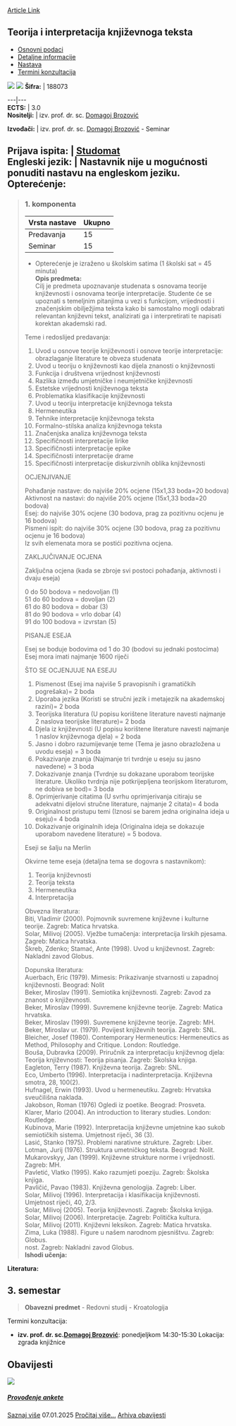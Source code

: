 [Article Link](https://www.fhs.hr/predmet/tikt)

## Teorija i interpretacija književnoga teksta
  * [Osnovni podaci](https://www.fhs.hr/predmet/tikt#v1id-523832_658776_1_0 "Osnovni podaci")
  * [Detaljne informacije](https://www.fhs.hr/predmet/tikt#v1id-523832_658776_1_1 "Detaljne informacije")
  * [Nastava](https://www.fhs.hr/predmet/tikt#v1id-523832_658776_1_2 "Nastava")
  * [Termini konzultacija](https://www.fhs.hr/predmet/tikt#v1id-523832_658776_1_3 "Termini konzultacija")


[![](https://www.fhs.hr/img/flags/gif/hr.gif)](https://www.fhs.hr/predmet/tikt) [![](https://www.fhs.hr/img/flags/gif/gb.gif)](https://www.fhs.hr/en/course/taiolt)
**Šifra:** |  188073  
  
---|---  
**ECTS:** |  3.0   
**Nositelji:** |  izv. prof. dr. sc. [Domagoj Brozović](https://www.fhs.hr/djelatnik/domagoj.brozovic)   
  
**Izvođači:** |  izv. prof. dr. sc. [Domagoj Brozović](https://www.fhs.hr/djelatnik/domagoj.brozovic) - Seminar  
  
**Prijava ispita:** |  [Studomat](http://www.isvu.hr/studomat)  
**Engleski jezik:** |  Nastavnik nije u mogućnosti ponuditi nastavu na engleskom jeziku.   
**Opterećenje:**  
---  
> ### 1. komponenta
> | Vrsta nastave | Ukupno  
> ---|---  
> Predavanja | 15  
> Seminar | 15  
> * Opterećenje je izraženo u školskim satima (1 školski sat = 45 minuta)   
**Opis predmeta:**  
> Cilj je predmeta upoznavanje studenata s osnovama teorije književnosti i osnovama teorije interpretacije. Studente će se upoznati s temeljnim pitanjima u vezi s funkcijom, vrijednosti i značenjskim obilježjima teksta kako bi samostalno mogli odabrati relevantan književni tekst, analizirati ga i interpretirati te napisati korektan akademski rad.  
>    
>  Teme i redoslijed predavanja:   
>  1. Uvod u osnove teorije književnosti i osnove teorije interpretacije: obrazlaganje literature te obveza studenata  
>  2. Uvod u teoriju o književnosti kao dijela znanosti o književnosti   
>  3. Funkcija i društvena vrijednost književnosti  
>  4. Razlika između umjetničke i neumjetničke književnosti  
>  5. Estetske vrijednosti književnoga teksta  
>  6. Problematika klasifikacije književnosti  
>  7. Uvod u teoriju interpretacije književnoga teksta  
>  8. Hermeneutika  
>  9. Tehnike interpretacije književnoga teksta  
>  10. Formalno-stilska analiza književnoga teksta  
>  11. Značenjska analiza književnoga teksta  
>  12. Specifičnosti interpretacije lirike   
>  13. Specifičnosti interpretacije epike   
>  14. Specifičnosti interpretacije drame   
>  15. Specifičnosti interpretacije diskurzivnih oblika književnosti  
>    
>  OCJENJIVANJE  
>    
>  Pohađanje nastave: do najviše 20% ocjene (15x1,33 boda=20 bodova)  
>  Aktivnost na nastavi: do najviše 20% ocjene (15x1,33 boda=20 bodova)  
>  Esej: do najviše 30% ocjene (30 bodova, prag za pozitivnu ocjenu je 16 bodova)  
>  Pismeni ispit: do najviše 30% ocjene (30 bodova, prag za pozitivnu ocjenu je 16 bodova)  
>  Iz svih elemenata mora se postići pozitivna ocjena.   
>    
>  ZAKLJUČIVANJE OCJENA  
>    
>  Zaključna ocjena (kada se zbroje svi postoci pohađanja, aktivnosti i dvaju eseja)  
>    
>  0 do 50 bodova = nedovoljan (1)  
>  51 do 60 bodova = dovoljan (2)  
>  61 do 80 bodova = dobar (3)  
>  81 do 90 bodova = vrlo dobar (4)  
>  91 do 100 bodova = izvrstan (5)  
>    
>  PISANJE ESEJA  
>    
>  Esej se boduje bodovima od 1 do 30 (bodovi su jednaki postocima)  
>  Esej mora imati najmanje 1600 riječi  
>    
>  ŠTO SE OCJENJUJE NA ESEJU  
>    
>  1. Pismenost (Esej ima najviše 5 pravopisnih i gramatičkih pogrešaka)= 2 boda  
>  2. Uporaba jezika (Koristi se stručni jezik i metajezik na akademskoj razini)= 2 boda  
>  3. Teorijska literatura (U popisu korištene literature navesti najmanje 2 naslova teorijske literature)= 2 boda  
>  4. Djela iz književnosti (U popisu korištene literature navesti najmanje 1 naslov književnoga djela) = 2 boda  
>  5. Jasno i dobro razumijevanje teme (Tema je jasno obrazložena u uvodu eseja) = 3 boda  
>  6. Pokazivanje znanja (Najmanje tri tvrdnje u eseju su jasno navedene) = 3 boda  
>  7. Dokazivanje znanja (Tvrdnje su dokazane uporabom teorijske literature. Ukoliko tvrdnja nije potkrijepljena teorijskom literaturom, ne dobiva se bod)= 3 boda  
>  8. Oprimjerivanje citatima (U svrhu oprimjerivanja citiraju se adekvatni dijelovi stručne literature, najmanje 2 citata)= 4 boda  
>  9. Originalnost pristupu temi (Iznosi se barem jedna originalna ideja u eseju)= 4 boda  
>  10. Dokazivanje originalnih ideja (Originalna ideja se dokazuje uporabom navedene literature) = 5 bodova.  
>    
>  Eseji se šalju na Merlin  
>    
>  Okvirne teme eseja (detaljna tema se dogovra s nastavnikom):   
>    
>  1. Teorija književnosti  
>  2. Teorija teksta  
>  3. Hermeneutika   
>  4. Interpretacija   
>    
>  Obvezna literatura:   
>  Biti, Vladimir (2000). Pojmovnik suvremene književne i kulturne teorije. Zagreb: Matica hrvatska.  
>  Solar, Milivoj (2005). Vježbe tumačenja: interpretacija lirskih pjesama. Zagreb: Matica hrvatska.  
>  Škreb, Zdenko; Stamać, Ante (1998). Uvod u književnost. Zagreb: Nakladni zavod Globus.  
>    
>  Dopunska literatura:  
>  Auerbach, Eric (1979). Mimesis: Prikazivanje stvarnosti u zapadnoj književnosti. Beograd: Nolit  
>  Beker, Miroslav (1991). Semiotika književnosti. Zagreb: Zavod za znanost o književnosti.   
>  Beker, Miroslav (1999). Suvremene književne teorije. Zagreb: Matica hrvatska.  
>  Beker, Miroslav (1999). Suvremene književne teorije. Zagreb: MH.  
>  Beker, Miroslav ur. (1979). Povijest književnih teorija. Zagreb: SNL.  
>  Bleicher, Josef (1980). Contemporary Hermeneutics: Hermeneutics as Method, Philosophy and Critique. London: Routledge.  
>  Bouša, Dubravka (2009). Priručnik za interpretaciju književnog djela: Teorija književnosti: Teorija pisanja. Zagreb: Školska knjiga.  
>  Eagleton, Terry (1987). Književna teorija. Zagreb: SNL.  
>  Eco, Umberto (1996). Interpretacija i nadinterpretacija. Književna smotra, 28, 100(2).  
>  Hufnagel, Erwin (1993). Uvod u hermeneutiku. Zagreb: Hrvatska sveučilišna naklada.  
>  Jakobson, Roman (1976) Ogledi iz poetike. Beograd: Prosveta.  
>  Klarer, Mario (2004). An introduction to literary studies. London: Routledge.   
>  Kubinova, Marie (1992). Interpretacija književne umjetnine kao sukob semiotičkih sistema. Umjetnost riječi, 36 (3).   
>  Lasić, Stanko (1975). Problemi narativne strukture. Zagreb: Liber.  
>  Lotman, Jurij (1976). Struktura umetničkog teksta. Beograd: Nolit.  
>  Mukarovskyy, Jan (1999). Književne strukture norme i vrijednosti. Zagreb: MH.  
>  Pavletić, Vlatko (1995). Kako razumjeti poeziju. Zagreb: Školska knjiga.  
>  Pavličić, Pavao (1983). Književna genologija. Zagreb: Liber.  
>  Solar, Milivoj (1996). Interpretacija i klasifikacija književnosti. Umjetnost riječi, 40, 2/3.  
>  Solar, Milivoj (2005). Teorija književnosti. Zagreb: Školska knjiga.  
>  Solar, Milivoj (2006). Interpretacije. Zagreb: Politička kultura.  
>  Solar, Milivoj (2011). Književni leksikon. Zagreb: Matica hrvatska.  
>  Zima, Luka (1988). Figure u našem narodnom pjesništvu. Zagreb: Globus.  
>  nost. Zagreb: Nakladni zavod Globus.  
**Ishodi učenja:**  

  
**Literatura:**  

  
**3. semestar**  
---  
> **Obavezni predmet** - Redovni studij - Kroatologija  
>   
Termini konzultacija: 
  * **izv. prof. dr. sc.[Domagoj Brozović](https://www.fhs.hr/djelatnik/domagoj.brozovic)**: 
ponedjeljkom 14:30-15:30
Lokacija: zgrada knjižnice 


## Obavijesti
[ ![](https://www.fhs.hr/_pub/themes_static/hrstud2024/default/img/default_news.jpg) ](https://www.fhs.hr/predmet/tikt?@=21s7k#news_113842)
#####  [Provođenje ankete](https://www.fhs.hr/predmet/tikt?@=21s7k#news_113842)
[Saznaj više](https://www.fhs.hr/predmet/tikt?@=21s7k#news_113842)
07.01.2025
[Pročitaj više...](https://www.fhs.hr/predmet/tikt?@=21s7k#news_113842 "Pročitaj obavijest: Provođenje ankete")
[Arhiva obavijesti](https://www.fhs.hr/predmet/tikt?@=215m0#news_113842 "Arhiva obavijesti")
